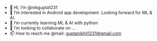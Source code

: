 - 👋 Hi, I’m @nikgupta1231
- 👀 I’m interested in Android app development. Looking forward for ML & AI.
- 🌱 I’m currently learning ML & AI with python
- 💞️ I’m looking to collaborate on ...
- 📫 How to reach me @mail: guptanikhil1231@gmail.com

<!---
nikgupta1231/nikgupta1231 is a ✨ special ✨ repository because its `README.md` (this file) appears on your GitHub profile.
You can click the Preview link to take a look at your changes.
--->
